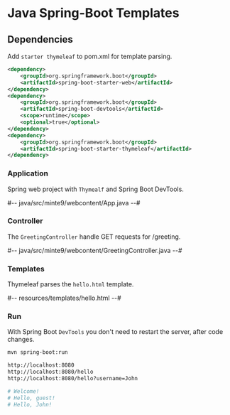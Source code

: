 # Java Spring-Boot Templates

## Dependencies

Add `starter thymeleaf` to pom.xml for template parsing.

~~~xml
<dependency>
    <groupId>org.springframework.boot</groupId>
    <artifactId>spring-boot-starter-web</artifactId>
</dependency>
<dependency>
    <groupId>org.springframework.boot</groupId>
    <artifactId>spring-boot-devtools</artifactId>
    <scope>runtime</scope>
    <optional>true</optional>
</dependency>
<dependency>
    <groupId>org.springframework.boot</groupId>
    <artifactId>spring-boot-starter-thymeleaf</artifactId>
</dependency>
~~~

### Application

Spring web project with `Thymealf` and Spring Boot DevTools. 

#-- java/src/minte9/webcontent/App.java --#

### Controller

The `GreetingController` handle GET requests for /greeting.

#-- java/src/minte9/webcontent/GreetingController.java --#


### Templates

Thymeleaf parses the `hello.html` template.

#-- resources/templates/hello.html --#


### Run

With Spring Boot `DevTools` you don't need to restart the server, after code changes.

~~~sh
mvn spring-boot:run

http://localhost:8080
http://localhost:8080/hello
http://localhost:8080/hello?username=John

# Welcome!
# Hello, guest!
# Hello, John!
~~~
